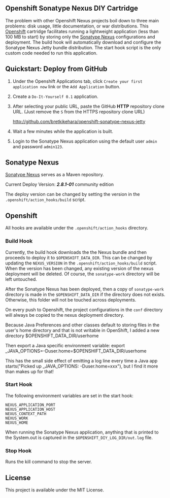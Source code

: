 Openshift Sonatype Nexus DIY Cartridge
-------------------------

The problem with other Openshift Nexus projects boil down to three main problems: disk usage, little documentation, or war distributions. This [Openshift](https://www.openshift.com/) cartridge facilitates running a lightweight application (less than 100 MB to start) by storing only the [Sonatype Nexus](http://www.sonatype.org/nexus/) configurations and deployment. The build hook will automatically download and configure the Sonatype Nexus Jetty bundle distribution. The start hook script is the only custom code needed to run this application.

## Quickstart: Deploy from GitHub

1. Under the Openshift Applications tab, click `Create your first application now` link or the `Add Application` button.
2. Create a `Do-It-Yourself 0.1` application.
3. After selecting your public URL, paste the GitHub **HTTP** repository clone URL. (Just remove the `S` from the HTTPS repository clone URL)

	http://github.com/bretkikehara/openshift-sonatype-nexus-jetty

4. Wait a few minutes while the application is built.
5. Login to the Sonatype Nexus application using the default user `admin` and password `admin123`.

## Sonatype Nexus

[Sonatype Nexus](http://www.sonatype.org/nexus/) serves as a Maven repository.

Current Deploy Version: ***2.8.1-01*** community edition

The deploy version can be changed by setting the version in the `.openshift/action_hooks/build` script.

## Openshift

All hooks are available under the `.openshift/action_hooks` directory.

### Build Hook
Currently, the build hook downloads the the Nexus bundle and then proceeds to deploy it to `$OPENSHIFT_DATA_DIR`. This can be changed by updating the `NEXUS_VERSION` in the `.openshift/action_hooks/build` script. When the version has been changed, any existing version of the nexus deployment will be deleted. Of course, the `sonatype-work` directory will be left untouched.

After the Sonatype Nexus has been deployed, then a copy of `sonatype-work` directory is made in the `$OPENSHIFT_DATA_DIR` if the directory does not exists. Otherwise, this folder will not be touched across deployments.

On every push to Openshift, the project configurations in the `conf` directory will always be copied to the nexus deployment directory.

Because Java Preferences and other classes default to storing files in the user's home directory and that is not writable in OpenShift, I added a new directory
$OPENSHIFT_DATA_DIR/userhome

Then export a Java specific environment variable:
export _JAVA_OPTIONS=-Duser.home=$OPENSHIFT_DATA_DIR/userhome

This has the small side effect of emitting a log line every time a Java app starts("Picked up _JAVA_OPTIONS: -Duser.home=xxx"), but I find it more than makes up for that!

### Start Hook

The following environment variables are set in the start hook:

	NEXUS_APPLICATION_PORT
	NEXUS_APPLICATION_HOST
	NEXUS_CONTEXT_PATH
	NEXUS_WORK
	NEXUS_HOME

When running the Sonatype Nexus application, anything that is printed to the System.out is captured in the `$OPENSHIFT_DIY_LOG_DIR/out.log` file.

### Stop Hook

Runs the kill command to stop the server.

## License

This project is available under the MIT License.
